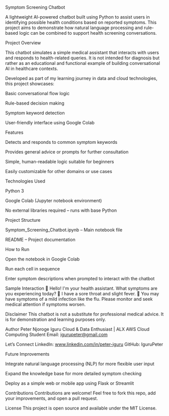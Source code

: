 Symptom Screening Chatbot

A lightweight AI-powered chatbot built using Python to assist users in identifying possible health conditions based on reported symptoms. This project aims to demonstrate how natural language processing and rule-based logic can be combined to support health screening conversations.

Project Overview

This chatbot simulates a simple medical assistant that interacts with users and responds to health-related queries. It is not intended for diagnosis but rather as an educational and functional example of building conversational AI in healthcare contexts.

Developed as part of my learning journey in data and cloud technologies, this project showcases:

Basic conversational flow logic

Rule-based decision making

Symptom keyword detection

User-friendly interface using Google Colab

Features

Detects and responds to common symptom keywords

Provides general advice or prompts for further consultation

Simple, human-readable logic suitable for beginners

Easily customizable for other domains or use cases

Technologies Used

Python 3

Google Colab (Jupyter notebook environment)

No external libraries required – runs with base Python

Project Structure

Symptom_Screening_Chatbot.ipynb – Main notebook file

README – Project documentation

How to Run

Open the notebook in Google Colab

Run each cell in sequence

Enter symptom descriptions when prompted to interact with the chatbot

Sample Interaction
🤖 Hello! I'm your health assistant. What symptoms are you experiencing today?
👤 I have a sore throat and slight fever.
🤖 You may have symptoms of a mild infection like the flu. Please monitor and seek medical attention if symptoms worsen.

Disclaimer
This chatbot is not a substitute for professional medical advice. It is for demonstration and learning purposes only.

Author
Peter Njoroge Iguru
Cloud & Data Enthusiast | ALX AWS Cloud Computing Student
Email: igurupeter@gmail.com

Let’s Connect
LinkedIn: www.linkedin.com/in/peter-iguru 
GitHub: IguruPeter

Future Improvements

Integrate natural language processing (NLP) for more flexible user input

Expand the knowledge base for more detailed symptom checking

Deploy as a simple web or mobile app using Flask or Streamlit

Contributions
Contributions are welcome! Feel free to fork this repo, add your improvements, and open a pull request.

License
This project is open source and available under the MIT License.
